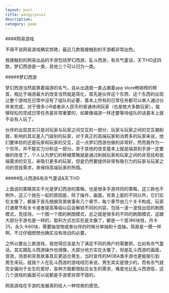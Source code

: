 ```yaml
---
layout: post
title: wangyiyouxi
description: 
category: game
---
```


####网易游戏

不得不说网易游戏确实惊艳，最近几款我接触到的手游都非常出色。

我接触到的网易出品的手游包括梦幻西游，乱斗西游，有杀气童话，天下HD这四款，梦幻西游是一类，其他三个可以归为一类。

#####梦幻西游

梦幻西游当然是靠着端游的名气，自从出道就一直占据着app store畅销榜的榜首，相比于端游最大的改变当然就是简化，首先是伙伴这个东西，这个东西的出现让整个游戏在日常中没有了组队的必要，基本上所有的日常任务都可以单人通过伙伴来完成，对于很多小R或者非人民币的普通休闲玩家（也是绝大多数玩家），能够轻松的完成日常任务是非常重要的，如果像端游一样还要等待组队的话基本上就不会有人玩了。

伙伴的出现其实只是对玩家与玩家之间交互的一部分，玩家与玩家之间的交互被削弱，影响的其实是入门级别的玩家，对于真正的高端玩家和消费多的玩家来说，他们要体验的还是玩家和玩家的交互，这一点梦幻西游也做的非常好，然而我作为一个穷吊，并不能实力分析这一部分。至于其他的改变基本上就是端游到手游一定要做的改变了，个人认为梦幻的移植策略就是通过削弱玩家和玩家之间的非竞技和低端需求的交互，来吸引更多的玩家，但是仍然要提供非常有吸引力的玩家与玩家之间的竞技需求，来保持高端玩家的热情。

#####乱斗西游&有杀气童话&天下HD

上面说的策略其实不光是梦幻西游的策略，也是很多手游共同的策略，这三款也不例外，这三个放在一起的原因是，除了操作，画面，背景上面的不同以外，它们实在太像了，都属于首先根据背景故事有几个章节，每个章节由几个关卡构成，玩家打通章节和关卡或者提高等级以后会解锁不同的内容，包括一波一波怪出现的刷图模式，竞技场，一个图一个图的刷图模式，总之就是很多的不同的刷图模式，这跟大部分手游也是一样的，盈利方式也实在是太像了，都是一个首冲6块钱，月卡25，永久卡60块，需要抽宠物或者伙伴的时候分单抽和十连抽，简直是一模一样啊，不过仔细想想也确实没有改动的必要。

之所以要出三款游戏，我觉得应该是为了满足不同的用户的需要把，比如有杀气童话，其实跟乱斗西游操作也很像，大部分地方实在太像了，但是乱斗西游的画面，音效，场景和背景故事其实更适合男生，当时宣传的MOBA类手游也更能吸引到男生来玩，就我个人在乱斗西游的游戏经历来说，男生其实是很少的，而有杀气就完全偏向于女生的爱好，各种方面都很贴合女生的需求，难度也比乱斗西游低，这几个游戏的画面可以说都是手游里非常不错的。

网易游戏在手游的发展真的给人一种惊艳的感觉。
